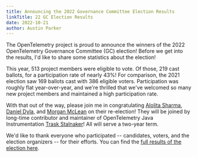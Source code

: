 ```yaml
---
title: Announcing the 2022 Governance Committee Election Results
linkTitle: 22 GC Election Results
date: 2022-10-21
author: Austin Parker
---
```


The OpenTelemetry project is proud to announce the winners of the 2022
OpenTelemetry Governance Committee (GC) election! Before we get into the
results, I'd like to share some statistics about the election!

This year, 513 project members were eligible to vote. Of those, 219 cast
ballots, for a participation rate of nearly 43%! For comparison, the 2021
election saw 169 ballots cast with 386 eligible voters. Participation was
roughly flat year-over-year, and we're thrilled that we've welcomed so many new
project members and maintained a high participation rate.

With that out of the way, please join me in congratulating
[Alolita Sharma](https://github.com/alolita),
[Daniel Dyla](https://github.com/dyladan), and
[Morgan McLean](https://github.com/mtwo) on their re-election! They will be
joined by long-time contributor and maintainer of OpenTelemetry Java
Instrumentation [Trask Stalnaker](https://github.com/trask)! All will serve a
two-year term.

We'd like to thank everyone who participated -- candidates, voters, and the
election organizers -- for their efforts. You can find the
[full results of the election here](https://vote.heliosvoting.org/helios/elections/76558134-3384-11ed-8688-02871af94755/view).
